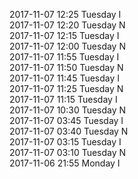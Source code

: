 2017-11-07 12:25 Tuesday  I  
2017-11-07 12:20 Tuesday  N  
2017-11-07 12:15 Tuesday  I  
2017-11-07 12:00 Tuesday  N  
2017-11-07 11:55 Tuesday  I  
2017-11-07 11:50 Tuesday  N  
2017-11-07 11:45 Tuesday  I  
2017-11-07 11:25 Tuesday  N  
2017-11-07 11:15 Tuesday  I  
2017-11-07 10:30 Tuesday  N  
2017-11-07 03:45 Tuesday  I  
2017-11-07 03:40 Tuesday  N  
2017-11-07 03:15 Tuesday  I  
2017-11-07 03:10 Tuesday  N  
2017-11-06 21:55 Monday  I  
